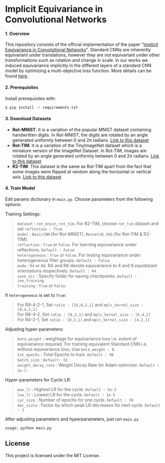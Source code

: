 # Implicit Equivariance in Convolutional Networks

#### 1. Overview
This repository consists of the official implementation of the paper "[Implicit Equivariance in Convolutional Networks](https://arxiv.org/abs/2111.14157)". Standard CNNs are inherently equivariant under translations, however they are not equivariant under other transformations such as rotation and change in scale. In our works we induced equivariance implicitly in the different layers of a standard CNN model by optimizing a multi-objective loss function. More details can be found [here](https://arxiv.org/abs/2111.14157).

#### 2. Prerequisites

Install prerequisites with:
```bash
$ pip install -r requirements.txt
```

#### 3. Download Datasets

- <b>Rot-MNIST</b>: It is a variation of the popular MNIST dataset containing handwritten digits. In Rot-MNIST, the digits are rotated by an angle generated uniformly between 0 and 2π radians. [Link to this dataset](http://www.iro.umontreal.ca/~lisa/icml2007data/mnist_rotation_new.zip)
- <b>Rot-TIM</b>: It is a variation of the TinyImageNet dataset which is a miniature version of the ImageNet Dataset. In Rot-TIM, images are rotated by an angle generated uniformly between 0 and 2π radians. [Link to this dataset ](https://drive.google.com/file/d/1bkFvJQNNM1kczghmkHIcDQ2aO_rqh_3p/view)
- <b>R2-TIM</b>: This dataset is the same as Rot-TIM apart from the fact that some images were flipped at random along the horizontal or vertical axis. [Link to this dataset](https://drive.google.com/file/d/1fkGRK0MQrEHxq4VTAYUxhVvkZNieDF-a/view)

#### 4. Train Model
Edit params dictionary in ```main.py```. Choose parameters from the following options: <br>

Training Settings:
> ```dataset``` : ```rot_mnist```, ```rot_tim```. For R2-TIM, choose ```rot_tim``` dataset and set ```reflection : True``` <br>
> ```model``` : ```BasicCNN``` (for Rot-MNIST), ```Resnet18```, ```VGG``` (for Rot-TIM & R2-TIM). <br>
> ```reflection``` : ```True``` or ```False```. For learning equivariance under reflections. ```Default : False```<br>
> ```heterogeneous``` : ```True``` or ```False```. For testing equivariance under heterogeneous filter groups. ```Default : False```<br>
> ```mode``` : ```R4``` or ```R8```. R4 and R8 denote equivariance to 4 and 8 equidistant orientations respectively. ```Default : R4``` <br>
> ```save_dir``` : Specify folder for saving checkpoints. ```Default : ien_training```<br>
> ```training``` : ```True``` or ```False```.<br>

If ```heterogeneous``` is set to ```True```:
> For R8-4-2-1, Set ```ratio : [32,8,2,1]``` and ```mplc_kernel_size : [8,4,2,1]``` <br>
> For R8-4-2, Set ```ratio : [8,2,1]``` and ```mplc_kernel_size : [8,4,2]``` <br>
> For R4-2-1, Set ```ratio : [8,2,1]``` and ```mplc_kernel_size : [4,2,1]``` <br>

Adjusting hyper-parameters:
> ```beta_weight``` : weightage for equivariance loss i.e. extent of equivariance required. For training equivalent Standard CNN i.e. without equivariance loss, Use ```beta_weight : 0```.<br>
> ```tot_epochs``` : Total Epochs to train. ```Default : 90```<br>
> ```batch_size``` : ```Default: 32```. <br>
> ```weight_decay_rate``` : Weight Decay Rate for Adam optimizer. ```Default : 1e-7```. <br>

Hyper-parameters for Cyclic LR:
> ```max_lr``` : Highest LR for the cycle. ```Default : 5e-3```<br>
> ```low_lr``` : Lowest LR for the cycle. ```Default : 1e-5```<br>
> ```cyc_size``` : Number of epochs for one cycle. ```Default : 70```<br>
> ```dec_scale``` : Factor by which peak LR decreases for next cycle. ```Default : 1```<br>

After adjusting parameters and hyperparameters, just run ```main.py```
```bash
usage: python main.py
```
## License

This project is licensed under the MIT License.
